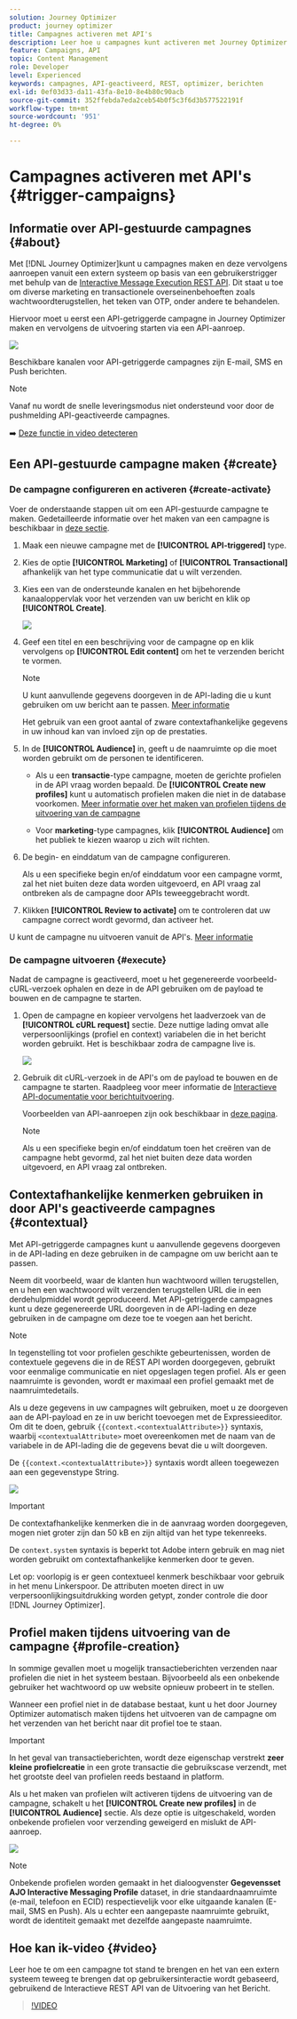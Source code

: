 ```yaml
---
solution: Journey Optimizer
product: journey optimizer
title: Campagnes activeren met API's
description: Leer hoe u campagnes kunt activeren met Journey Optimizer API's
feature: Campaigns, API
topic: Content Management
role: Developer
level: Experienced
keywords: campagnes, API-geactiveerd, REST, optimizer, berichten
exl-id: 0ef03d33-da11-43fa-8e10-8e4b80c90acb
source-git-commit: 352ffebda7eda2ceb54b0f5c3f6d3b577522191f
workflow-type: tm+mt
source-wordcount: '951'
ht-degree: 0%

---
```


# Campagnes activeren met API&#39;s {#trigger-campaigns}

## Informatie over API-gestuurde campagnes {#about}

Met [!DNL Journey Optimizer]kunt u campagnes maken en deze vervolgens aanroepen vanuit een extern systeem op basis van een gebruikerstrigger met behulp van de [Interactive Message Execution REST API](https://developer.adobe.com/journey-optimizer-apis/references/messaging/#tag/execution). Dit staat u toe om diverse marketing en transactionele overseinenbehoeften zoals wachtwoordterugstellen, het teken van OTP, onder andere te behandelen.

Hiervoor moet u eerst een API-getriggerde campagne in Journey Optimizer maken en vervolgens de uitvoering starten via een API-aanroep.

![](../rn/assets/do-not-localize/api-triggered.gif)

Beschikbare kanalen voor API-getriggerde campagnes zijn E-mail, SMS en Push berichten.

>[!NOTE]
>
>Vanaf nu wordt de snelle leveringsmodus niet ondersteund voor door de pushmelding API-geactiveerde campagnes.

➡️ [Deze functie in video detecteren](#video)

## Een API-gestuurde campagne maken {#create}

### De campagne configureren en activeren {#create-activate}

Voer de onderstaande stappen uit om een API-gestuurde campagne te maken. Gedetailleerde informatie over het maken van een campagne is beschikbaar in [deze sectie](create-campaign.md).

1. Maak een nieuwe campagne met de **[!UICONTROL API-triggered]** type.

1. Kies de optie **[!UICONTROL Marketing]** of **[!UICONTROL Transactional]** afhankelijk van het type communicatie dat u wilt verzenden.

1. Kies een van de ondersteunde kanalen en het bijbehorende kanaaloppervlak voor het verzenden van uw bericht en klik op **[!UICONTROL Create]**.

   ![](assets/api-triggered-type.png)

1. Geef een titel en een beschrijving voor de campagne op en klik vervolgens op **[!UICONTROL Edit content]** om het te verzenden bericht te vormen.

   >[!NOTE]
   >
   >U kunt aanvullende gegevens doorgeven in de API-lading die u kunt gebruiken om uw bericht aan te passen. [Meer informatie](#contextual)
   >
   >Het gebruik van een groot aantal of zware contextafhankelijke gegevens in uw inhoud kan van invloed zijn op de prestaties.

1. In de **[!UICONTROL Audience]** in, geeft u de naamruimte op die moet worden gebruikt om de personen te identificeren.

   * Als u een **transactie**-type campagne, moeten de gerichte profielen in de API vraag worden bepaald. De **[!UICONTROL Create new profiles]** kunt u automatisch profielen maken die niet in de database voorkomen. [Meer informatie over het maken van profielen tijdens de uitvoering van de campagne](#profile-creation)

   * Voor **marketing**-type campagnes, klik **[!UICONTROL Audience]** om het publiek te kiezen waarop u zich wilt richten.

1. De begin- en einddatum van de campagne configureren.

   Als u een specifieke begin en/of einddatum voor een campagne vormt, zal het niet buiten deze data worden uitgevoerd, en API vraag zal ontbreken als de campagne door APIs teweeggebracht wordt.

1. Klikken **[!UICONTROL Review to activate]** om te controleren dat uw campagne correct wordt gevormd, dan activeer het.

U kunt de campagne nu uitvoeren vanuit de API&#39;s. [Meer informatie](#execute)

### De campagne uitvoeren {#execute}

Nadat de campagne is geactiveerd, moet u het gegenereerde voorbeeld-cURL-verzoek ophalen en deze in de API gebruiken om de payload te bouwen en de campagne te starten.

1. Open de campagne en kopieer vervolgens het laadverzoek van de **[!UICONTROL cURL request]** sectie. Deze nuttige lading omvat alle verpersoonlijkings (profiel en context) variabelen die in het bericht worden gebruikt. Het is beschikbaar zodra de campagne live is.

   ![](assets/api-triggered-curl.png)

1. Gebruik dit cURL-verzoek in de API&#39;s om de payload te bouwen en de campagne te starten. Raadpleeg voor meer informatie de [Interactieve API-documentatie voor berichtuitvoering](https://developer.adobe.com/journey-optimizer-apis/references/messaging/#tag/execution).


   Voorbeelden van API-aanroepen zijn ook beschikbaar in [deze pagina](https://developer.adobe.com/journey-optimizer-apis/references/messaging-samples/).

   >[!NOTE]
   >
   >Als u een specifieke begin en/of einddatum toen het creëren van de campagne hebt gevormd, zal het niet buiten deze data worden uitgevoerd, en API vraag zal ontbreken.

## Contextafhankelijke kenmerken gebruiken in door API&#39;s geactiveerde campagnes {#contextual}

Met API-getriggerde campagnes kunt u aanvullende gegevens doorgeven in de API-lading en deze gebruiken in de campagne om uw bericht aan te passen.

Neem dit voorbeeld, waar de klanten hun wachtwoord willen terugstellen, en u hen een wachtwoord wilt verzenden terugstellen URL die in een derdehulpmiddel wordt geproduceerd. Met API-getriggerde campagnes kunt u deze gegenereerde URL doorgeven in de API-lading en deze gebruiken in de campagne om deze toe te voegen aan het bericht.

>[!NOTE]
>
>In tegenstelling tot voor profielen geschikte gebeurtenissen, worden de contextuele gegevens die in de REST API worden doorgegeven, gebruikt voor eenmalige communicatie en niet opgeslagen tegen profiel. Als er geen naamruimte is gevonden, wordt er maximaal een profiel gemaakt met de naamruimtedetails.

Als u deze gegevens in uw campagnes wilt gebruiken, moet u ze doorgeven aan de API-payload en ze in uw bericht toevoegen met de Expressieeditor. Om dit te doen, gebruik `{{context.<contextualAttribute>}}` syntaxis, waarbij `<contextualAttribute>` moet overeenkomen met de naam van de variabele in de API-lading die de gegevens bevat die u wilt doorgeven.

De `{{context.<contextualAttribute>}}` syntaxis wordt alleen toegewezen aan een gegevenstype String.

![](assets/api-triggered-context.png)


>[!IMPORTANT]
>
>De contextafhankelijke kenmerken die in de aanvraag worden doorgegeven, mogen niet groter zijn dan 50 kB en zijn altijd van het type tekenreeks.
>
>De `context.system` syntaxis is beperkt tot Adobe intern gebruik en mag niet worden gebruikt om contextafhankelijke kenmerken door te geven.

Let op: voorlopig is er geen contextueel kenmerk beschikbaar voor gebruik in het menu Linkerspoor. De attributen moeten direct in uw verpersoonlijkingsuitdrukking worden getypt, zonder controle die door [!DNL Journey Optimizer].

## Profiel maken tijdens uitvoering van de campagne {#profile-creation}

In sommige gevallen moet u mogelijk transactieberichten verzenden naar profielen die niet in het systeem bestaan. Bijvoorbeeld als een onbekende gebruiker het wachtwoord op uw website opnieuw probeert in te stellen.

Wanneer een profiel niet in de database bestaat, kunt u het door Journey Optimizer automatisch maken tijdens het uitvoeren van de campagne om het verzenden van het bericht naar dit profiel toe te staan.

>[!IMPORTANT]
>
>In het geval van transactieberichten, wordt deze eigenschap verstrekt **zeer kleine profielcreatie** in een grote transactie die gebruikscase verzendt, met het grootste deel van profielen reeds bestaand in platform.

Als u het maken van profielen wilt activeren tijdens de uitvoering van de campagne, schakelt u het **[!UICONTROL Create new profiles]** in de **[!UICONTROL Audience]** sectie. Als deze optie is uitgeschakeld, worden onbekende profielen voor verzending geweigerd en mislukt de API-aanroep.

![](assets/api-triggered-create-profile.png)

>[!NOTE]
>
>Onbekende profielen worden gemaakt in het dialoogvenster **Gegevensset AJO Interactive Messaging Profile** dataset, in drie standaardnaamruimte (e-mail, telefoon en ECID) respectievelijk voor elke uitgaande kanalen (E-mail, SMS en Push). Als u echter een aangepaste naamruimte gebruikt, wordt de identiteit gemaakt met dezelfde aangepaste naamruimte.

## Hoe kan ik-video {#video}

Leer hoe te om een campagne tot stand te brengen en het van een extern systeem teweeg te brengen dat op gebruikersinteractie wordt gebaseerd, gebruikend de Interactieve REST API van de Uitvoering van het Bericht.

>[!VIDEO](https://video.tv.adobe.com/v/3425358?quality=12)
